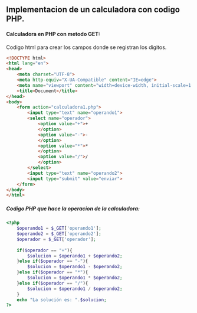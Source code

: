 ## Implementacion de un calculadora con codigo PHP.
#### Calculadora en PHP con metodo GET:  
Codigo html para crear los campos donde se registran los digitos.
``` html
<!DOCTYPE html>
<html lang="en">
<head>
    <meta charset="UTF-8">
    <meta http-equiv="X-UA-Compatible" content="IE=edge">
    <meta name="viewport" content="width=device-width, initial-scale=1.0">
    <title>Document</title>
</head>
<body>
    <form action="calculadora1.php">
        <input type="text" name="operando1">
		<select name="operador">
			<option value="+">+
			</option>
			<option value="-">-
			</option>
			<option value="*">*
			</option>
			<option value="/">/
			</option>
		</select>
		<input type="text" name="operando2">
		<input type="submit" value="enviar">
    </form>
</body>
</html>
```
##### Codigo PHP que hace la operacion de la calculadora:
``` php
<?php
	$operando1 = $_GET['operando1'];
	$operando2 = $_GET['operando2'];
	$operador = $_GET['operador'];
	
	if($operador == "+"){
		$solucion = $operando1 + $operando2;
	}else if($operador == "-"){
		$solucion = $operando1 - $operando2;
	}else if($operador == "*"){
		$solucion = $operando1 * $operando2;
	}else if($operador == "/"){
		$solucion = $operando1 / $operando2;
	}
	echo "La solución es: ".$solucion;
?>
```
